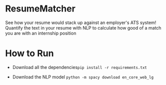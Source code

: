 # ResumeMatcher
See how your resume would stack up against an employer's ATS system! Quantify the text in your resume with NLP to calculate how good of a match you are with an internship position

# How to Run

  - Download all the dependencies`pip install -r requirements.txt`

  - Download the NLP model `python -m spacy download en_core_web_lg`  
